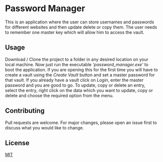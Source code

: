 # Password Manager

This is an application where the user can store usernames and passwords for different websites and then update delete or copy them.
The user needs to remember one master key which will allow him to access the vault.

## Usage
Download / Clone the project to a folder in any desired location on your local machine. Now just run the executable *'password_manager.exe'* to boot the application. If you are opening this for the first time you will have to
create a vault using the *Create Vault* button and set a master password for that vault. If you already have a vault click on *Login*, enter the master password and you are good to go. To update, copy or delete an entry, select
the entry, right click on the data which you want to update, copy or delete and choose the required option from the menu.

## Contributing
Pull requests are welcome. For major changes, please open an issue first to discuss what you would like to change.

## License
[MIT](https://choosealicense.com/licenses/mit/)
